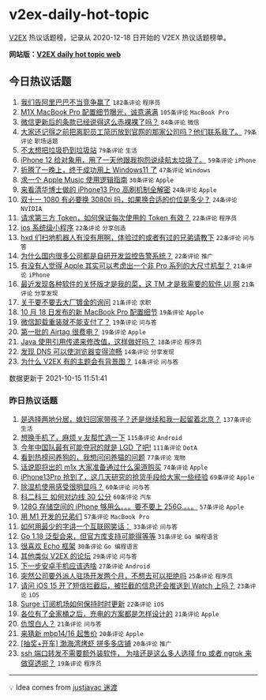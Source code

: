 # v2ex-daily-hot-topic

[V2EX](https://www.v2ex.com/) 热议话题榜，记录从 2020-12-18 日开始的 V2EX 热议话题榜单。

**网站版：[V2EX daily hot topic web](https://boojack.github.io/v2ex-daily-hot-topic-web/)**

## 今日热议话题

<!-- TODAY BEGIN -->

1. [我们告阿里巴巴不当竞争赢了](https://www.v2ex.com/t/807933) `182条评论` `程序员`
1. [M1X MacBook Pro 配置细节曝光，诚意满满](https://www.v2ex.com/t/807940) `105条评论` `MacBook Pro`
1. [微信更新后的条款已经说得这么赤裸裸了吗？](https://www.v2ex.com/t/807971) `84条评论` `微信`
1. [大家还记得之前把离职员工简历放到官网的那家公司吗？他们联系我了。](https://www.v2ex.com/t/807968) `79条评论` `职场话题`
1. [不太想把垃圾扔到垃圾站](https://www.v2ex.com/t/807922) `79条评论` `生活`
1. [iPhone 12 给对象用，用了一天他跟我抱怨说续航太垃圾了。](https://www.v2ex.com/t/807964) `59条评论` `iPhone`
1. [折腾了一晚上，终于成功用上 Windows11 了](https://www.v2ex.com/t/807942) `47条评论` `Windows`
1. [求一个 Apple Music 使用逻辑指南](https://www.v2ex.com/t/808026) `30条评论` `Apple`
1. [来看清华博士做的 iPhone13 Pro 高刷机制全解密](https://www.v2ex.com/t/808057) `24条评论` `Apple`
1. [双十一 1080 有必要换 3080ti 吗，如果换合适的价位是多少？](https://www.v2ex.com/t/808007) `24条评论` `NVIDIA`
1. [请求第三方 Token，如何保证每次使用的 Token 有效？](https://www.v2ex.com/t/808047) `22条评论` `程序员`
1. [ios 系统级小程序](https://www.v2ex.com/t/808035) `22条评论` `分享创造`
1. [hxd 们扫地机器人有没有用啊，体验过的或者有过的兄弟请教下](https://www.v2ex.com/t/808001) `22条评论` `问与答`
1. [为什么国内很多公司都是自研开发监控告警系统？](https://www.v2ex.com/t/807924) `22条评论` `推广`
1. [有没有人觉得 Apple 其实可以考虑出一个非 Pro 系列的大尺寸机型？](https://www.v2ex.com/t/808070) `21条评论` `iPhone`
1. [最近发现各种软件的关怀版才是我的菜，这 TM 才是我需要的软件 UI 啊](https://www.v2ex.com/t/808060) `21条评论` `分享发现`
1. [关于要不要去大厂镀金的询问](https://www.v2ex.com/t/807986) `21条评论` `求职`
1. [10 月 18 日发布的新 MacBook Pro 配置细节](https://www.v2ex.com/t/808021) `19条评论` `Apple`
1. [微信卸载重装就不能支付了？](https://www.v2ex.com/t/807960) `19条评论` `问与答`
1. [第一批的 Airtag 很费电？](https://www.v2ex.com/t/807947) `19条评论` `Apple`
1. [Java 使用引用传递来修改值，这样做好吗？](https://www.v2ex.com/t/808054) `18条评论` `程序员`
1. [发现 DNS 可以使浏览器变得流畅](https://www.v2ex.com/t/808076) `14条评论` `分享发现`
1. [为什么 V2EX 有的主题会有背景图？](https://www.v2ex.com/t/808018) `14条评论` `问与答`

数据更新于 2021-10-15 11:51:41

<!-- TODAY END -->

### 昨日热议话题

<!-- YESTERDAY BEGIN -->

1. [是选择两地分居，媳妇回家带孩子？还是继续和我一起留着北京？](https://www.v2ex.com/t/807695) `137条评论` `生活`
1. [想换手机了，麻烦 v 友帮忙选一下](https://www.v2ex.com/t/807723) `115条评论` `Android`
1. [今年中国队最有可能夺冠的就是 LGD 了吧!](https://www.v2ex.com/t/807699) `111条评论` `DotA`
1. [看到热榜问养狗的，我想问问养猫的问题](https://www.v2ex.com/t/807702) `77条评论` `宠物`
1. [话说即将出的 m1x 大家准备通过什么渠道购买](https://www.v2ex.com/t/807701) `74条评论` `Apple`
1. [iPhone13Pro 抢到了，这几天研究的抢货手段给大家一些经验](https://www.v2ex.com/t/807729) `69条评论` `Apple`
1. [除湿机使用感受很明显吗？](https://www.v2ex.com/t/807708) `60条评论` `问与答`
1. [科二科三 如何对边线 30 公分](https://www.v2ex.com/t/807755) `60条评论` `汽车`
1. [128G 存储空间的 iPhone 够用么。。。要不要上 256G.。。。](https://www.v2ex.com/t/807772) `57条评论` `Apple`
1. [用 M1 开发的兄弟们](https://www.v2ex.com/t/807782) `57条评论` `MacBook Pro`
1. [如何用最少的字讲一个互联网笑话：](https://www.v2ex.com/t/807737) `33条评论` `问与答`
1. [Go 1.18 泛型会来，但官方库支持可能得等等](https://www.v2ex.com/t/807840) `31条评论` `Go 编程语言`
1. [很喜欢 Echo 框架](https://www.v2ex.com/t/807866) `30条评论` `Go 编程语言`
1. [其他类似 V2EX 的论坛](https://www.v2ex.com/t/807730) `29条评论` `问与答`
1. [下一步安卓手机应该选啥](https://www.v2ex.com/t/807832) `27条评论` `Android`
1. [突然公司要外派人驻场开发两个月，不想去可以拒绝吗](https://www.v2ex.com/t/807799) `25条评论` `程序员`
1. [请问 iOS 15 开了短信拦截后，被拦截的信息还会推送到 Watch 上吗？](https://www.v2ex.com/t/807753) `23条评论` `iOS`
1. [Surge 订阅机场如何保持时时更新](https://www.v2ex.com/t/807774) `22条评论` `iOS`
1. [各位有了全家桶之后，充电的方案都是怎样设计的](https://www.v2ex.com/t/807836) `21条评论` `Apple`
1. [仇恨白人？](https://www.v2ex.com/t/807771) `21条评论` `问与答`
1. [来猜新 mbp14/16 起售价](https://www.v2ex.com/t/807876) `20条评论` `Apple`
1. [[抽奖+开车] 渤海湾烤虾 拼多多店铺](https://www.v2ex.com/t/807809) `20条评论` `推广`
1. [ssh 端口转发不需要额外装软件， 为啥还是这么多人选择 frp 或者 ngrok 来做穿透呢？](https://www.v2ex.com/t/807807) `19条评论` `程序员`

<!-- YESTERDAY END -->

---

💡 Idea comes from [justjavac 迷渡](https://github.com/justjavac/)
